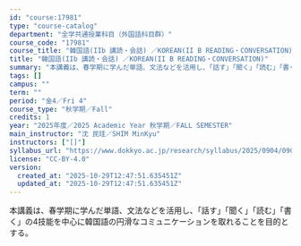 ```yaml
---
id: "course:17981"
type: "course-catalog"
department: "全学共通授業科目（外国語科目群）"
course_code: "17981"
course_title: "韓国語(IIb 講読・会話) ／KOREAN(II B READING・CONVERSATION)"
title: "韓国語(IIb 講読・会話) ／KOREAN(II B READING・CONVERSATION)"
summary: "本講義は、春学期に学んだ単語、文法などを活用し、「話す」「聞く」「読む」「書く」の4技能を中心に韓国語の円滑なコミュニケーションを取れることを目的とする。"
tags: []
campus: ""
term: ""
period: "金4／Fri 4"
course_type: "秋学期／Fall"
credits: 1
year: "2025年度／2025 Academic Year 秋学期／FALL SEMESTER"
main_instructor: "沈 民珪／SHIM MinKyu"
instructors: ["[]"]
syllabus_url: "https://www.dokkyo.ac.jp/research/syllabus/2025/0904/0904_17981_ja_JP.html"
license: "CC-BY-4.0"
version:
  created_at: "2025-10-29T12:47:51.635451Z"
  updated_at: "2025-10-29T12:47:51.635451Z"
---
```

本講義は、春学期に学んだ単語、文法などを活用し、「話す」「聞く」「読む」「書く」の4技能を中心に韓国語の円滑なコミュニケーションを取れることを目的とする。
